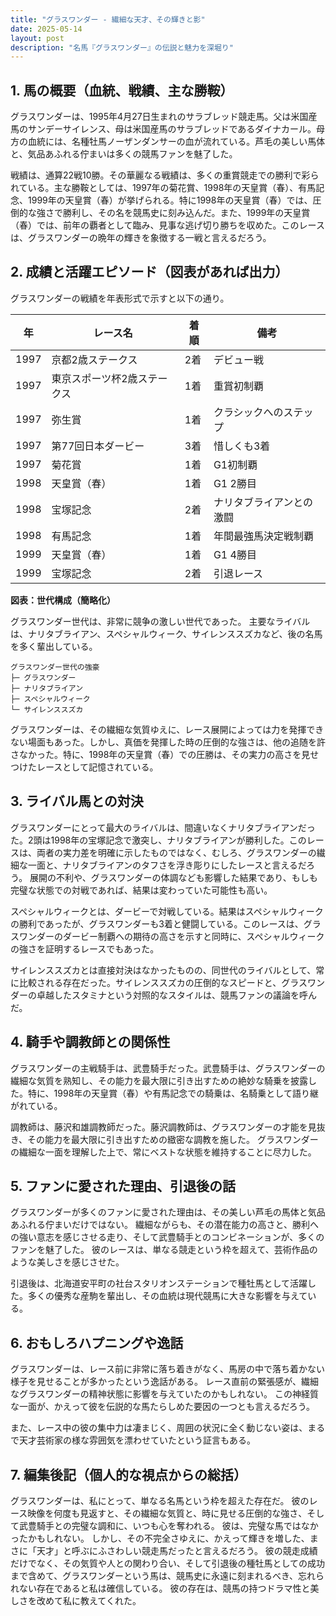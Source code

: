 ```yaml
---
title: "グラスワンダー - 繊細な天才、その輝きと影"
date: 2025-05-14
layout: post
description: "名馬『グラスワンダー』の伝説と魅力を深堀り"
---
```


## 1. 馬の概要（血統、戦績、主な勝鞍）

グラスワンダーは、1995年4月27日生まれのサラブレッド競走馬。父は米国産馬のサンデーサイレンス、母は米国産馬のサラブレッドであるダイナカール。母方の血統には、名種牡馬ノーザンダンサーの血が流れている。芦毛の美しい馬体と、気品あふれる佇まいは多くの競馬ファンを魅了した。

戦績は、通算22戦10勝。その華麗なる戦績は、多くの重賞競走での勝利で彩られている。主な勝鞍としては、1997年の菊花賞、1998年の天皇賞（春）、有馬記念、1999年の天皇賞（春）が挙げられる。特に1998年の天皇賞（春）では、圧倒的な強さで勝利し、その名を競馬史に刻み込んだ。また、1999年の天皇賞（春）では、前年の覇者として臨み、見事な逃げ切り勝ちを収めた。このレースは、グラスワンダーの晩年の輝きを象徴する一戦と言えるだろう。


## 2. 成績と活躍エピソード（図表があれば出力）


グラスワンダーの戦績を年表形式で示すと以下の通り。

| 年 | レース名 | 着順 | 備考 |
|---|---|---|---|
| 1997 | 京都2歳ステークス | 2着 |  デビュー戦 |
| 1997 | 東京スポーツ杯2歳ステークス | 1着 | 重賞初制覇 |
| 1997 | 弥生賞 | 1着 |  クラシックへのステップ |
| 1997 | 第77回日本ダービー | 3着 |  惜しくも3着 |
| 1997 | 菊花賞 | 1着 | G1初制覇 |
| 1998 | 天皇賞（春） | 1着 | G1 2勝目 |
| 1998 | 宝塚記念 | 2着 |  ナリタブライアンとの激闘 |
| 1998 | 有馬記念 | 1着 | 年間最強馬決定戦制覇 |
| 1999 | 天皇賞（春） | 1着 | G1 4勝目 |
| 1999 | 宝塚記念 | 2着 |  引退レース |


**図表：世代構成（簡略化）**

グラスワンダー世代は、非常に競争の激しい世代であった。  主要なライバルは、ナリタブライアン、スペシャルウィーク、サイレンススズカなど、後の名馬を多く輩出している。

```
グラスワンダー世代の強豪
├─ グラスワンダー
├─ ナリタブライアン
├─ スペシャルウィーク
└─ サイレンススズカ
```


グラスワンダーは、その繊細な気質ゆえに、レース展開によっては力を発揮できない場面もあった。しかし、真価を発揮した時の圧倒的な強さは、他の追随を許さなかった。特に、1998年の天皇賞（春）での圧勝は、その実力の高さを見せつけたレースとして記憶されている。


## 3. ライバル馬との対決

グラスワンダーにとって最大のライバルは、間違いなくナリタブライアンだった。2頭は1998年の宝塚記念で激突し、ナリタブライアンが勝利した。このレースは、両者の実力差を明確に示したものではなく、むしろ、グラスワンダーの繊細な一面と、ナリタブライアンのタフさを浮き彫りにしたレースと言えるだろう。  展開の不利や、グラスワンダーの体調なども影響した結果であり、もしも完璧な状態での対戦であれば、結果は変わっていた可能性も高い。


スペシャルウィークとは、ダービーで対戦している。結果はスペシャルウィークの勝利であったが、グラスワンダーも3着と健闘している。このレースは、グラスワンダーのダービー制覇への期待の高さを示すと同時に、スペシャルウィークの強さを証明するレースでもあった。

サイレンススズカとは直接対決はなかったものの、同世代のライバルとして、常に比較される存在だった。サイレンススズカの圧倒的なスピードと、グラスワンダーの卓越したスタミナという対照的なスタイルは、競馬ファンの議論を呼んだ。


## 4. 騎手や調教師との関係性

グラスワンダーの主戦騎手は、武豊騎手だった。武豊騎手は、グラスワンダーの繊細な気質を熟知し、その能力を最大限に引き出すための絶妙な騎乗を披露した。特に、1998年の天皇賞（春）や有馬記念での騎乗は、名騎乗として語り継がれている。

調教師は、藤沢和雄調教師だった。藤沢調教師は、グラスワンダーの才能を見抜き、その能力を最大限に引き出すための緻密な調教を施した。  グラスワンダーの繊細な一面を理解した上で、常にベストな状態を維持することに尽力した。


## 5. ファンに愛された理由、引退後の話

グラスワンダーが多くのファンに愛された理由は、その美しい芦毛の馬体と気品あふれる佇まいだけではない。  繊細ながらも、その潜在能力の高さと、勝利への強い意志を感じさせる走り、そして武豊騎手とのコンビネーションが、多くのファンを魅了した。  彼のレースは、単なる競走という枠を超えて、芸術作品のような美しさを感じさせた。

引退後は、北海道安平町の社台スタリオンステーションで種牡馬として活躍した。多くの優秀な産駒を輩出し、その血統は現代競馬に大きな影響を与えている。


## 6. おもしろハプニングや逸話

グラスワンダーは、レース前に非常に落ち着きがなく、馬房の中で落ち着かない様子を見せることが多かったという逸話がある。  レース直前の緊張感が、繊細なグラスワンダーの精神状態に影響を与えていたのかもしれない。  この神経質な一面が、かえって彼を伝説的な馬たらしめた要因の一つとも言えるだろう。

また、レース中の彼の集中力は凄まじく、周囲の状況に全く動じない姿は、まるで天才芸術家の様な雰囲気を漂わせていたという証言もある。


## 7. 編集後記（個人的な視点からの総括）

グラスワンダーは、私にとって、単なる名馬という枠を超えた存在だ。  彼のレース映像を何度も見返すと、その繊細な気質と、時に見せる圧倒的な強さ、そして武豊騎手との完璧な調和に、いつも心を奪われる。  彼は、完璧な馬ではなかったかもしれない。  しかし、その不完全さゆえに、かえって輝きを増した、まさに「天才」と呼ぶにふさわしい競走馬だったと言えるだろう。  彼の競走成績だけでなく、その気質や人との関わり合い、そして引退後の種牡馬としての成功まで含めて、グラスワンダーという馬は、競馬史に永遠に刻まれるべき、忘れられない存在であると私は確信している。  彼の存在は、競馬の持つドラマ性と美しさを改めて私に教えてくれた。
